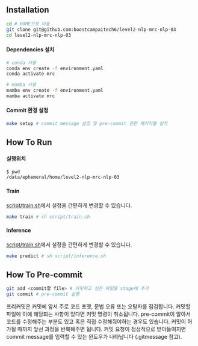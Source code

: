 ## Installation

```bash
cd # HOME으로 이동
git clone git@github.com:boostcampaitech6/level2-nlp-mrc-nlp-03
cd level2-nlp-mrc-nlp-03
```

#### Dependencies 설치

```bash
# conda 사용
conda env create -f environment.yaml
conda activate mrc

# mamba 사용
mamba env create -f environment.yaml
mamba activate mrc
```

#### Commit 환경 설정

```bash
make setup # commit message 설정 및 pre-commit 관련 패키지를 설치
```

## How To Run

#### 실행위치

```bash
$ pwd
/data/ephemeral/home/level2-nlp-mrc-nlp-03
```

#### Train

[script/train.sh](script/train.sh)에서 설정을 간편하게 변경할 수 있습니다.

```bash
make train # sh script/train.sh
```

#### Inference

[script/train.sh](script/inference.sh)에서 설정을 간편하게 변경할 수 있습니다.

```bash
make predict # sh script/inference.sh
```

## How To Pre-commit

```bash
git add <commit할 file> # 커밋하고 싶은 파일을 stage에 추가
git commit # pre-commit 실행
```

프리커밋은 커밋에 앞서 주로 코드 포맷, 문법 오류 또는 오탈자를 점검합니다. 커밋할 파일에 이에 해당되는 사항이 있다면 커밋 명령이 취소됩니다. pre-commit이 알아서 코드를 수정해주는 부분도 있고 혹은 직접 수정해줘야하는 경우도 있습니다. 커밋이 허가될 때까지 앞선 과정을 반복해주면 됩니다. 커밋 요청이 정상적으로 받아들여지면 commit message를 입력할 수 있는 윈도우가 나타납니다 (.gitmessage 참고).
